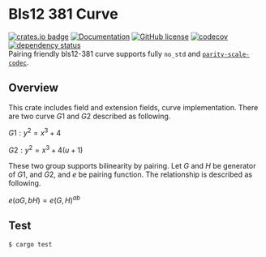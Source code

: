 # Bls12 381 Curve
[![crates.io badge](https://img.shields.io/crates/v/bls-12-381.svg)](https://crates.io/crates/bls-12-381) [![Documentation](https://docs.rs/bls-12-381/badge.svg)](https://docs.rs/bls-12-381)  [![GitHub license](https://img.shields.io/badge/license-GPL3%2FApache2-blue)](#LICENSE) [![codecov](https://codecov.io/gh/KogarashiNetwork/bls12_381/branch/master/graph/badge.svg?token=W83P6U2QKE)](https://codecov.io/gh/KogarashiNetwork/bls12_381) [![dependency status](https://deps.rs/crate/zero-bls12-381/latest/status.svg)](https://deps.rs/crate/zero-bls12-381/latest)  
Pairing friendly bls12-381 curve supports fully `no_std` and [`parity-scale-codec`](https://github.com/paritytech/parity-scale-codec).

## Overview
This crate includes field and extension fields, curve implementation. There are two curve $G1$ and $G2$ described as following.

$G1: y^2 = x^3 + 4$

$G2: y^2 = x^3 + 4(u + 1)$

These two group supports bilinearity by pairing. Let $G$ and $H$ be generator of $G1$, and $G2$, and $e$ be pairing function. The relationship is described as following.

$e(aG, bH) = e(G, H)^{ab}$

## Test

```shell
$ cargo test
```
